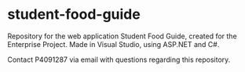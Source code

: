 # student-food-guide

Repository for the web application Student Food Guide, created for the Enterprise Project.
Made in Visual Studio, using ASP.NET and C#. 

Contact P4091287 via email with questions regarding this repository.
